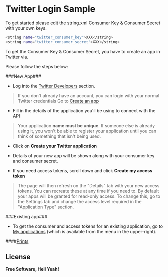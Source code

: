 Twitter Login Sample
============================

To get started please edit the string.xml Consumer Key & Consumer Secret with your own keys.

```sh
<string name="twitter_consumer_key">XXX</string>
<string name="twitter_consumer_secret">XXX</string>
```
  

To get the Consumer Key & Consumer Secret, you have to create an app in Twitter via.

Please follow the steps below:

###New App###

* Log into  the [Twitter Developers] section.

 > If you don't already have an account, you can login with your normal Twitter credentials
Go to [Create an app]

* Fill in the details of the application you'll be using to connect with the API

 > Your application **name must be unique**. If someone else is already using it, you won't be able to register your application until you can think of something that isn't being used.

* Click on **Create your Twitter application**

* Details of your new app will be shown along with your consumer key and consumer secret.

* If you need access tokens, scroll down and click **Create my access token**

 > The page will then refresh on the "Details" tab with your new access tokens. You can recreate these at any time if you need to.
By default your apps will be granted for read-only access. To change this, go to the Settings tab and change the access level required in the "Application Type" section.

###Existing app###

* To get the consumer and access tokens for an existing application, go to [My applications] (which is available from the menu in the upper-right).

####[Prints](https://github.com/octa-george/Android-Twitter-Login-Sample/tree/master/screenshots)


License
----



**Free Software, Hell Yeah!**

[Twitter Developers]:https://dev.twitter.com/
[Create an app]:https://apps.twitter.com/app/new
[My applications]:https://dev.twitter.com/apps
